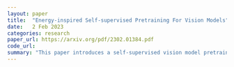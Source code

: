 ```yaml
---
layout: paper
title:  "Energy-inspired Self-supervised Pretraining For Vision Models"
date:   2 Feb 2023
categories: research
paper_url: https://arxiv.org/pdf/2302.01384.pdf
code_url: 
summary: "This paper introduces a self-supervised vision model pretraining framework inspired by energy-based models (EBMs), leveraging symmetric mappings in deep networks without auxiliary components. The framework models energy estimation and data restoration through the network's forward and backward passes, assigning low energy to unlabeled dataset samples and using gradient-based optimization to restore data from corrupted versions. This approach integrates the encoder-decoder architecture into a single model, supporting various pretext tasks. Experiments demonstrate that this method achieves comparable or better performance with fewer training epochs than current self-supervised pretraining methods, suggesting potential for further exploration in self-supervised vision model pretraining and pretext tasks."
---
```


